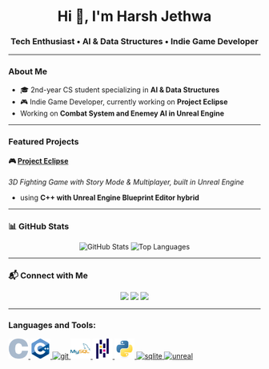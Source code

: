 
<h1 align="center">Hi 👋, I'm Harsh Jethwa</h1>
<h3 align="center">Tech Enthusiast • AI & Data Structures • Indie Game Developer</h3>

---

### About Me
- 🎓 2nd-year CS student specializing in **AI & Data Structures**  
- 🎮 Indie Game Developer, currently working on **Project Eclipse**  
-  Working on **Combat System  and Enemey AI in Unreal Engine** 
---

###  Featured Projects
#### 🎮 [Project Eclipse](https://github.com/harsh-playz31882/Project_Eclipse)
*3D Fighting Game with Story Mode & Multiplayer, built in Unreal Engine*    
- using **C++ with Unreal Engine Blueprint Editor hybrid**  

---

### 📊 GitHub Stats
<p align="center">
  <img src="https://github-readme-stats.vercel.app/api?username=harsh-playz31882&show_icons=true&theme=tokyonight" alt="GitHub Stats" height="160"/>
  <img src="https://github-readme-stats.vercel.app/api/top-langs/?username=harsh-playz31882&layout=compact&theme=tokyonight" alt="Top Languages" height="160"/>
</p>

---

### 📬 Connect with Me
<p align="center">
  <a href="mailto:harsh31882@gmail.com"><img src="https://img.shields.io/badge/Gmail-D14836?style=for-the-badge&logo=gmail&logoColor=white"/></a>
  <a href="https://discord.com/users/harshplayz_55"><img src="https://img.shields.io/badge/Discord-5865F2?style=for-the-badge&logo=discord&logoColor=white"/></a>
  <a href="https://github.com/harsh-playz31882"><img src="https://img.shields.io/badge/GitHub-181717?style=for-the-badge&logo=github&logoColor=white"/></a>
</p>

---



<h3 align="left">Languages and Tools:</h3>
<p align="left"> <a href="https://www.cprogramming.com/" target="_blank" rel="noreferrer"> <img src="https://raw.githubusercontent.com/devicons/devicon/master/icons/c/c-original.svg" alt="c" width="40" height="40"/> </a> <a href="https://www.w3schools.com/cpp/" target="_blank" rel="noreferrer"> <img src="https://raw.githubusercontent.com/devicons/devicon/master/icons/cplusplus/cplusplus-original.svg" alt="cplusplus" width="40" height="40"/> </a> <a href="https://git-scm.com/" target="_blank" rel="noreferrer"> <img src="https://www.vectorlogo.zone/logos/git-scm/git-scm-icon.svg" alt="git" width="40" height="40"/> </a> <a href="https://www.mysql.com/" target="_blank" rel="noreferrer"> <img src="https://raw.githubusercontent.com/devicons/devicon/master/icons/mysql/mysql-original-wordmark.svg" alt="mysql" width="40" height="40"/> </a> <a href="https://pandas.pydata.org/" target="_blank" rel="noreferrer"> <img src="https://raw.githubusercontent.com/devicons/devicon/2ae2a900d2f041da66e950e4d48052658d850630/icons/pandas/pandas-original.svg" alt="pandas" width="40" height="40"/> </a> <a href="https://www.python.org" target="_blank" rel="noreferrer"> <img src="https://raw.githubusercontent.com/devicons/devicon/master/icons/python/python-original.svg" alt="python" width="40" height="40"/> </a> <a href="https://www.sqlite.org/" target="_blank" rel="noreferrer"> <img src="https://www.vectorlogo.zone/logos/sqlite/sqlite-icon.svg" alt="sqlite" width="40" height="40"/> </a> <a href="https://unrealengine.com/" target="_blank" rel="noreferrer"> <img src="https://raw.githubusercontent.com/kenangundogan/fontisto/036b7eca71aab1bef8e6a0518f7329f13ed62f6b/icons/svg/brand/unreal-engine.svg" alt="unreal" width="40" height="40"/> </a> </p>


